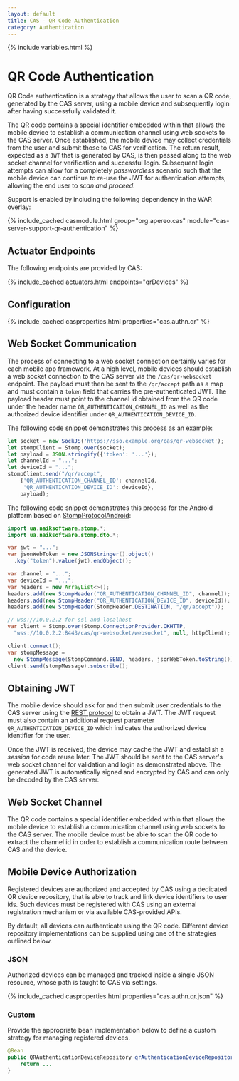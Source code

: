 ```yaml
---
layout: default
title: CAS - QR Code Authentication
category: Authentication
---
```

{% include variables.html %}


# QR Code Authentication

QR Code authentication is a strategy that allows the user to scan a QR code, generated by the
CAS server, using a mobile device and subsequently login after having successfully validated it.

The QR code contains a special identifier embedded within that allows the mobile device to establish a communication
channel using web sockets to the CAS server. Once established, the mobile device may collect credentials from the user
and submit those to CAS for verification. The return result, expected as a `JWT` that is generated by CAS,
is then passed along to the web socket channel for verification and successful login. Subsequent login attempts can allow
for a completely *passwordless* scenario such that the mobile device can continue to re-use the JWT
for authentication attempts, allowing the end user to *scan and proceed*.

Support is enabled by including the following dependency in the WAR overlay:

{% include_cached casmodule.html group="org.apereo.cas" module="cas-server-support-qr-authentication" %}


## Actuator Endpoints

The following endpoints are provided by CAS:

{% include_cached actuators.html endpoints="qrDevices"  %}

## Configuration

{% include_cached casproperties.html properties="cas.authn.qr" %}

## Web Socket Communication

The process of connecting to a web socket connection certainly varies for each mobile app framework. At a high level, 
mobile devices should establish a web socket connection to the CAS server via the `/cas/qr-websocket` endpoint.
The payload must then be sent to the `/qr/accept` path as a map and must contain a `token` field that 
carries the pre-authenticated JWT. The payload header must point to the channel id obtained 
from the QR code under the header name `QR_AUTHENTICATION_CHANNEL_ID` as well 
as the authorized device identifier under `QR_AUTHENTICATION_DEVICE_ID`.

The following code snippet demonstrates this process as an example:

```javascript 
let socket = new SockJS('https://sso.example.org/cas/qr-websocket');
let stompClient = Stomp.over(socket);
let payload = JSON.stringify({'token': '...'});   
let channelId = "...";      
let deviceId = "...";
stompClient.send("/qr/accept", 
    {'QR_AUTHENTICATION_CHANNEL_ID': channelId, 
     'QR_AUTHENTICATION_DEVICE_ID': deviceId}, 
    payload);
```   

The following code snippet demonstrates this process for 
the Android platform based on [StompProtocolAndroid](https://github.com/NaikSoftware/StompProtocolAndroid):

```java
import ua.naiksoftware.stomp.*;
import ua.naiksoftware.stomp.dto.*;

var jwt = "...";
var jsonWebToken = new JSONStringer().object()
  .key("token").value(jwt).endObject();

var channel = "...";      
var deviceId = "...";
var headers = new ArrayList<>();
headers.add(new StompHeader("QR_AUTHENTICATION_CHANNEL_ID", channel));
headers.add(new StompHeader("QR_AUTHENTICATION_DEVICE_ID", deviceId));
headers.add(new StompHeader(StompHeader.DESTINATION, "/qr/accept"));

// wss://10.0.2.2 for ssl and localhost
var client = Stomp.over(Stomp.ConnectionProvider.OKHTTP, 
  "wss://10.0.2.2:8443/cas/qr-websocket/websocket", null, httpClient);

client.connect();
var stompMessage = 
  new StompMessage(StompCommand.SEND, headers, jsonWebToken.toString());
client.send(stompMessage).subscribe();
```

## Obtaining JWT 

The mobile device should ask for and then submit user credentials to the CAS 
server using the [REST protocol](../protocol/REST-Protocol-Request-TicketGrantingTicket.html) to 
obtain a JWT. The JWT request must also contain an additional request 
parameter `QR_AUTHENTICATION_DEVICE_ID` which indicates the authorized device identifier for the user.

Once the JWT is received, the device may cache the JWT and establish a *session* for code reuse later. 
The JWT should be sent to the CAS server's web socket channel 
for validation and login as demonstrated above. The generated
JWT is automatically signed and encrypted by CAS and can only be decoded by the CAS server.

## Web Socket Channel

The QR code contains a special identifier embedded within that allows the mobile device to establish 
a communication channel using web sockets to the CAS server. The mobile device must be able 
to scan the QR code  to extract the channel id in order to establish a 
communication route between CAS and the device.

## Mobile Device Authorization

Registered devices are authorized and accepted by CAS using a dedicated QR device repository, that is able to 
track and link device identifiers to user ids. Such devices must be registered with CAS using an 
external registration mechanism or via available CAS-provided APIs.

By default, all devices can authenticate using the QR code. Different device repository
implementations can be supplied using one of the strategies outlined below.

### JSON

Authorized devices can be managed and tracked inside a 
single JSON resource, whose path is taught to CAS via settings. 

{% include_cached casproperties.html properties="cas.authn.qr.json" %}

### Custom

Provide the appropriate bean implementation below to define a custom strategy for managing registered devices.

```java 
@Bean
public QRAuthenticationDeviceRepository qrAuthenticationDeviceRepository() {
    return ...
}
```
